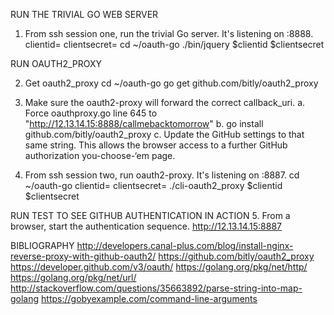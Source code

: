 RUN THE TRIVIAL GO WEB SERVER

1. From ssh session one, run the trivial Go server. It's listening on :8888.
clientid=<your GitHub app client id>
clientsecret=<your GitHub app client secret>
cd ~/oauth-go
./bin/jquery $clientid $clientsecret

RUN OAUTH2_PROXY

2. Get oauth2_proxy
cd ~/oauth-go
go get github.com/bitly/oauth2_proxy

3. Make sure the oauth2-proxy will forward the correct callback_uri.
   a. Force oauthproxy.go line 645 to "http://12.13.14.15:8888/callmebacktomorrow" 
   b. go install github.com/bitly/oauth2_proxy
   c. Update the GitHub settings to that same string. This allows the browser access to a further GitHub authorization you-choose-‘em page.

4. From ssh session two, run oauth2-proxy. It's listening on :8887.
cd ~/oauth-go
clientid=<your GitHub app client id>
clientsecret=<your GitHub app client secret>
./cli-oauth2_proxy $clientid $clientsecret

RUN TEST TO SEE GITHUB AUTHENTICATION IN ACTION
5. From a browser, start the authentication sequence.
http://12.13.14.15:8887

BIBLIOGRAPHY
http://developers.canal-plus.com/blog/install-nginx-reverse-proxy-with-github-oauth2/
https://github.com/bitly/oauth2_proxy
https://developer.github.com/v3/oauth/
https://golang.org/pkg/net/http/
https://golang.org/pkg/net/url/
http://stackoverflow.com/questions/35663892/parse-string-into-map-golang
https://gobyexample.com/command-line-arguments

